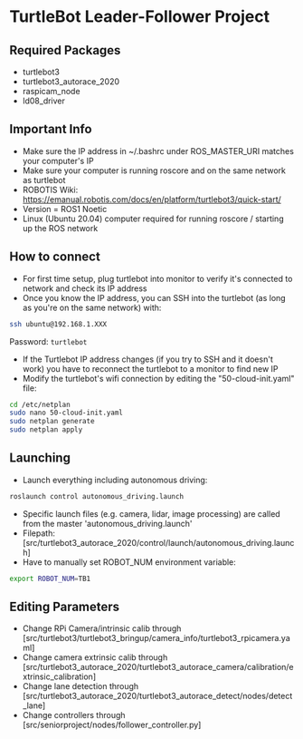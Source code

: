 # TurtleBot Leader-Follower Project

## Required Packages
- turtlebot3
- turtlebot3_autorace_2020
- raspicam_node
- ld08_driver

## Important Info
- Make sure the IP address in ~/.bashrc under ROS_MASTER_URI matches your computer's IP
- Make sure your computer is running roscore and on the same network as turtlebot
- ROBOTIS Wiki: https://emanual.robotis.com/docs/en/platform/turtlebot3/quick-start/
- Version = ROS1 Noetic
- Linux (Ubuntu 20.04) computer required for running roscore / starting up the ROS network

## How to connect
- For first time setup, plug turtlebot into monitor to verify it's connected to network and check its IP address
- Once you know the IP address, you can SSH into the turtlebot (as long as you're on the same network) with:
```bash
ssh ubuntu@192.168.1.XXX
```
Password: `turtlebot`

- If the Turtlebot IP address changes (if you try to SSH and it doesn't work) you have to reconnect the turtlebot to a monitor to find new IP
- Modify the turtlebot's wifi connection by editing the "50-cloud-init.yaml" file:
```bash
cd /etc/netplan
sudo nano 50-cloud-init.yaml
sudo netplan generate
sudo netplan apply
```

## Launching
- Launch everything including autonomous driving:
```bash
roslaunch control autonomous_driving.launch
```
- Specific launch files (e.g. camera, lidar, image processing) are called from the master 'autonomous_driving.launch'
- Filepath: [src/turtlebot3_autorace_2020/control/launch/autonomous_driving.launch]
- Have to manually set ROBOT_NUM environment variable:
```bash
export ROBOT_NUM=TB1
```

## Editing Parameters
- Change RPi Camera/intrinsic calib through [src/turtlebot3/turtlebot3_bringup/camera_info/turtlebot3_rpicamera.yaml]
- Change camera extrinsic calib through [src/turtlebot3_autorace_2020/turtlebot3_autorace_camera/calibration/extrinsic_calibration]
- Change lane detection through [src/turtlebot3_autorace_2020/turtlebot3_autorace_detect/nodes/detect_lane]
- Change controllers through [src/seniorproject/nodes/follower_controller.py]
